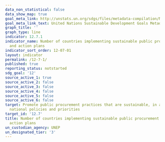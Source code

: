 ```yaml
---
data_non_statistical: false
data_show_map: true
goal_meta_link: http://unstats.un.org/sdgs/files/metadata-compilation/Metadata-Goal-12.pdf
goal_meta_link_text: United Nations Sustainable Development Goals Metadata (pdf 782kB)
graph_title: ''
graph_type: line
indicator: 12.7.1
indicator_name: Number of countries implementing sustainable public procurement policies
  and action plans
indicator_sort_order: 12-07-01
layout: indicator
permalink: /12-7-1/
published: true
reporting_status: notstarted
sdg_goal: '12'
source_active_1: true
source_active_2: false
source_active_3: false
source_active_4: false
source_active_5: false
source_active_6: false
target: Promote public procurement practices that are sustainable, in accordance with
  national policies and priorities
target_id: '12.7'
title: Number of countries implementing sustainable public procurement policies and
  action plans
un_custodian_agency: UNEP
un_designated_tier: '3'
---
```

